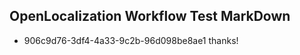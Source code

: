 ## OpenLocalization Workflow Test MarkDown
* 906c9d76-3df4-4a33-9c2b-96d098be8ae1 thanks!

<!--HONumber=Oct16_HO3-->


